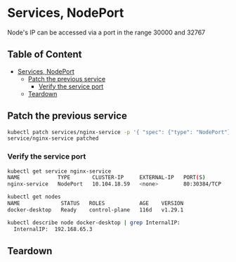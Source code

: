 # Services, NodePort

Node's IP can be accessed via a port in the range 30000 and 32767

## Table of Content  <!-- omit in toc -->

- [Services, NodePort](#services-nodeport)
  - [Patch the previous service](#patch-the-previous-service)
    - [Verify the service port](#verify-the-service-port)
  - [Teardown](#teardown)

## Patch the previous service

```bash
kubectl patch services/nginx-service -p '{ "spec": {"type": "NodePort"} }'
service/nginx-service patched
```

### Verify the service port

```bash
kubectl get service nginx-service
NAME            TYPE       CLUSTER-IP     EXTERNAL-IP   PORT(S)        AGE
nginx-service   NodePort   10.104.18.59   <none>        80:30384/TCP   123m
```

```bash
kubectl get nodes
NAME             STATUS   ROLES           AGE    VERSION
docker-desktop   Ready    control-plane   116d   v1.29.1
```

```bash
kubectl describe node docker-desktop | grep InternalIP:
  InternalIP:  192.168.65.3
```

## Teardown
